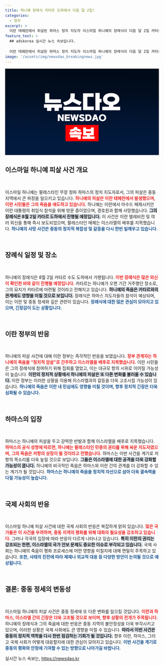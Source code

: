 ```yaml
---
title: 하니예 장례식 카타르 도하에서 다음 달 2일!
categories:
  - 정치
excerpt: >
  이란 테헤란에서 피살된 하마스 정치 지도자 이스마일 하니예의 장례식이 다음 달 2일 카타르 도하에서 열린다. 이스라엘의 배후 의혹 속, 하니예의 죽음이 가져올 중동 정세의 변화가 주목받고 있다!
feature_text: >
  ## adskorea 실시간 뉴스 속보입니다.

  이란 테헤란에서 피살된 하마스 정치 지도자 이스마일 하니예의 장례식이 다음 달 2일 카타르 도하에서 열린다. 이스라엘의 배후 의혹 속, 하니예의 죽음이 가져올 중동 정세의 변화가 주목받고 있다!
image: '/assets/img/newsdao_breakingnews.jpg'
---
```


<p><img src="/assets/img/newsdao_breakingnews.jpg" alt="adskorea 속보" /></p>

<h2 data-ke-size="size26">이스마일 하니예 피살 사건 개요</h2>

<p data-ke-size="size16">&nbsp;</p>

<p>이스마일 하니예는 팔레스타인 무장 정파 하마스의 정치 지도자로서, 그의 피살은 중동 지역에서 큰 파장을 일으키고 있습니다. <b><span style="color: #ee2323;">하니예의 피살은 이란 테헤란에서 발생했으며, 이란 시민들은 그의 죽음을 애도하고 있습니다.</span></b> 하니예는 이란에서 마수드 페제시키안 이란 대통령의 취임식 참석을 위해 방문 중이었으며, 경호원과 함께 사망했습니다. <b><span style="background-color: #21538527;">그의 장례식은 8월 2일 카타르 도하에서 진행될 예정입니다.</span></b> 이 사건은 이란 텔레비전 및 여러 외신을 통해 즉시 보도되었으며, 팔레스타인 매체는 이스라엘의 배후를 지목했습니다. <b><span style="color: #1a5490;">하니예의 사망 사건은 중동의 정치적 복잡성 및 갈등을 다시 한번 일깨우고 있습니다.</span></b></p>

<p data-ke-size="size16">&nbsp;</p>

<h2 data-ke-size="size26">장례식 일정 및 장소</h2>

<p data-ke-size="size16">&nbsp;</p>

<p>하니예의 장례식은 8월 2일 카타르 수도 도하에서 거행됩니다. <b><span style="color: #ee2323;">이번 장례식은 많은 외신이 확인한 바와 같이 진행될 예정입니다.</span></b> 카타르는 하니예가 오랜 기간 거주했던 장소로, 그의 묘지가 카타르에 마련될 것이라고 전해지고 있습니다. <b><span style="background-color: #21538527;">하니예의 죽음은 카타르와의 관계에도 영향을 미칠 것으로 보입니다.</span></b> 장례식은 하마스 지도자들의 참석이 예상되며, 이는 이란 및 중동 정세와 깊은 관련이 있습니다. <b><span style="color: #1a5490;">장례식에 대한 많은 관심이 모아지고 있으며, 긴장감이 도는 상황입니다.</span></b></p>

<p data-ke-size="size16">&nbsp;</p>

<h2 data-ke-size="size26">이란 정부의 반응</h2>

<p data-ke-size="size16">&nbsp;</p>

<p>하니예의 피살 사건에 대해 이란 정부는 즉각적인 반응을 보였습니다. <b><span style="color: #ee2323;">정부 관계자는 하니예의 죽음을 “정치적 암살”로 간주하고 이스라엘을 배후로 지목했습니다.</span></b> 이란 시민들은 그의 장례식에 참여하기 위해 집회를 열었고, 이는 대규모 항의 시위로 이어질 가능성이 높습니다. <b><span style="background-color: #21538527;">이란의 정치적 상황에서 하니예의 피살은 또 다른 변화를 불러올 수 있습니다.</span></b> 이란 정부는 이러한 상황을 이용해 이스라엘과의 갈등을 더욱 고조시킬 가능성이 있습니다. <b><span style="color: #1a5490;">하니예의 죽음은 이란 내 민심에도 영향을 미칠 것이며, 향후 정치적 긴장은 더욱 심화될 수 있습니다.</span></b></p>

<p data-ke-size="size16">&nbsp;</p>

<h2 data-ke-size="size26">하마스의 입장</h2>

<p data-ke-size="size16">&nbsp;</p>

<p>하마스는 하니예의 피살을 두고 강력한 반발과 함께 이스라엘을 배후로 지목했습니다. <b><span style="color: #ee2323;">하마스의 공식 성명에 따르면, 하니예는 팔레스타인 민중의 권리를 위해 싸운 지도자였으며, 그의 죽음은 저항의 상징이 될 것이라고 전했습니다.</span></b> 하마스는 이번 사건을 계기로 저항의 목소리를 더욱 높일 것으로 보입니다. <b><span style="background-color: #21538527;">그들은 이스라엘에 대한 공격을 더욱 강화할 가능성이 큽니다.</span></b> 하니예의 비극적인 죽음은 하마스와 이란 간의 관계를 더 강화할 수 있는 계기가 될 것입니다. <b><span style="color: #1a5490;">하마스는 하니예의 죽음을 정치적 자산으로 삼아 더욱 결속력을 다질 가능성이 높습니다.</span></b></p>

<p data-ke-size="size16">&nbsp;</p>

<h2 data-ke-size="size26">국제 사회의 반응</h2>

<p data-ke-size="size16">&nbsp;</p>

<p>이스마일 하니예 피살 사건에 대한 국제 사회의 반응은 복잡하게 얽혀 있습니다. <b><span style="color: #ee2323;">많은 국가들은 이 사건을 우려하며, 중동 지역의 평화를 위해 대화의 필요성을 강조하고 있습니다.</span></b> 그러나 각국의 입장에 따라 반응이 다르게 나타나고 있습니다. <b><span style="background-color: #21538527;">특히 이란의 권리는 강조되는 한편, 이스라엘의 국가 안보 문제도 중요한 이슈로 부각되고 있습니다.</span></b> 국제 사회는 하니예의 죽음이 평화 프로세스에 어떤 영향을 미칠지에 대해 면밀히 주목하고 있습니다. <b><span style="color: #1a5490;">또한, 사태의 진전에 따라 제재나 외교적 대응 등 다양한 방안이 논의될 것으로 예상됩니다.</span></b></p>

<p data-ke-size="size16">&nbsp;</p>

<h2 data-ke-size="size26">결론: 중동 정세의 변동성</h2>

<p data-ke-size="size16">&nbsp;</p>

<p>이스마일 하니예의 피살 사건은 중동 정세에 또 다른 변화를 일으킬 것입니다. <b><span style="color: #ee2323;">이란과 하마스, 이스라엘 간의 긴장은 더욱 고조될 것으로 보이며, 향후 상황의 전개가 주목됩니다.</span></b> 하니예의 장례식과 그의 죽음에 대한 반응은 중동 지역의 불안정성을 더욱 부각시키고 있으며, 이러한 상황은 국제 사회에도 큰 영향을 미칠 수 있습니다. <b><span style="background-color: #21538527;">따라서 이번 사건은 중동의 정치적 역학을 다시 한번 점검하는 기회가 될 것입니다.</span></b> 향후 이란, 하마스, 그리고 국제 사회가 어떻게 대응할지에 대한 관심이 모아지고 있습니다. <b><span style="color: #1a5490;">이번 사건을 계기로 중동의 평화와 안정에 기여할 수 있는 방향으로 나아가길 바랍니다.</span></b></p>
실시간 뉴스 속보는, <a href="https://newsdao.kr" rel="dofollow">https://newsdao.kr</a>


